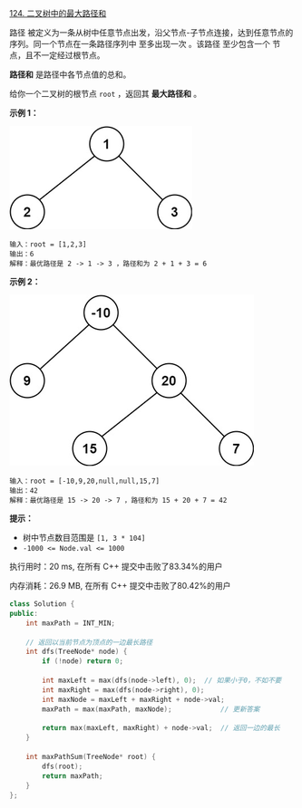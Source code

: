[124. 二叉树中的最大路径和](https://leetcode-cn.com/problems/binary-tree-maximum-path-sum/)

路径 被定义为一条从树中任意节点出发，沿父节点-子节点连接，达到任意节点的序列。同一个节点在一条路径序列中 至多出现一次 。该路径 至少包含一个 节点，且不一定经过根节点。

**路径和** 是路径中各节点值的总和。

给你一个二叉树的根节点 `root` ，返回其 **最大路径和** 。

**示例 1：**

![img](../../img/exx1.jpg)

```
输入：root = [1,2,3]
输出：6
解释：最优路径是 2 -> 1 -> 3 ，路径和为 2 + 1 + 3 = 6
```

**示例 2：**

![img](../../img/exx2.jpg)

```
输入：root = [-10,9,20,null,null,15,7]
输出：42
解释：最优路径是 15 -> 20 -> 7 ，路径和为 15 + 20 + 7 = 42

```

**提示：**

- 树中节点数目范围是 `[1, 3 * 104]`
- `-1000 <= Node.val <= 1000`

执行用时：20 ms, 在所有 C++ 提交中击败了83.34%的用户

内存消耗：26.9 MB, 在所有 C++ 提交中击败了80.42%的用户

```cpp
class Solution {
public:
    int maxPath = INT_MIN;

    // 返回以当前节点为顶点的一边最长路径
    int dfs(TreeNode* node) {
        if (!node) return 0;

        int maxLeft = max(dfs(node->left), 0);  // 如果小于0，不如不要
        int maxRight = max(dfs(node->right), 0);
        int maxNode = maxLeft + maxRight + node->val;
        maxPath = max(maxPath, maxNode);            // 更新答案
        
        return max(maxLeft, maxRight) + node->val;  // 返回一边的最长
    }

    int maxPathSum(TreeNode* root) {
        dfs(root);
        return maxPath;
    }
};
```

